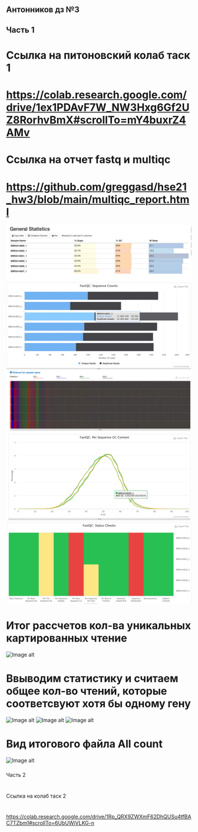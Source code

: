 ## Антонников дз №3
## Часть 1
# Ссылка на питоновский колаб таск 1 
# https://colab.research.google.com/drive/1ex1PDAvF7W_NW3Hxg6Gf2UZ8RorhvBmX#scrollTo=mY4buxrZ4AMv
# Cсылка на отчет fastq и multiqc
# https://github.com/greggasd/hse21_hw3/blob/main/multiqc_report.html

![Image alt](https://github.com/greggasd/hse21_hw3/blob/main/puc/mult1.png)
![Image alt](https://github.com/greggasd/hse21_hw3/blob/main/puc/mult2.png)
![Image alt](https://github.com/greggasd/hse21_hw3/blob/main/puc/mult3.png)
![Image alt](https://github.com/greggasd/hse21_hw3/blob/main/puc/mult4.png)
![Image alt](https://github.com/greggasd/hse21_hw3/blob/main/puc/mult5.png)

# Итог рассчетов кол-ва уникальных картированных чтение
![Image alt](https://github.com/greggasd/hse21_hw3/blob/main/puc/Кол-во%чтений.png)
# Ввыводим статистику и считаем общее кол-во чтений, которые соответсвуют хотя бы одному гену

![Image alt](https://github.com/greggasd/hse21_hw3/blob/main/puc/counts%1.png)
![Image alt](https://github.com/greggasd/hse21_hw3/blob/main/puc/counts%2.png)
![Image alt](https://github.com/greggasd/hse21_hw3/blob/main/puc/total%gen.png)

# Вид итогового файла All count

![Image alt](https://github.com/greggasd/hse21_hw3/blob/main/puc/all%counts.png)

###
Часть 2
#
Ссылка на колаб таск 2
#
https://colab.research.google.com/drive/1Rp_QRX9ZWXmF62DhQUSu4tfBAC7TZbm1#scrollTo=6UbUWiVLKG-n


